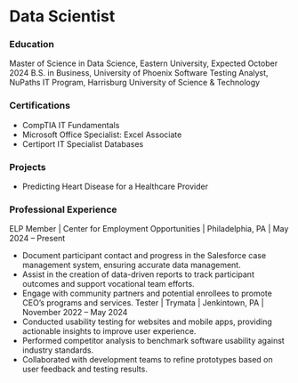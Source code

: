 # Data Scientist

### Education
Master of Science in Data Science, Eastern University, Expected October 2024
B.S. in Business, University of Phoenix
Software Testing Analyst, NuPaths IT Program, Harrisburg University of Science & Technology

### Certifications
- CompTIA IT Fundamentals
- Microsoft Office Specialist: Excel Associate
- Certiport IT Specialist Databases

### Projects
- Predicting Heart Disease for a Healthcare Provider

### Professional Experience
ELP Member | Center for Employment Opportunities | Philadelphia, PA | May 2024 – Present
- Document participant contact and progress in the Salesforce case management system, ensuring accurate data management.
-	Assist in the creation of data-driven reports to track participant outcomes and support vocational team efforts.
-	Engage with community partners and potential enrollees to promote CEO’s programs and services.
Tester | Trymata | Jenkintown, PA | November 2022 – May 2024
-	Conducted usability testing for websites and mobile apps, providing actionable insights to improve user experience.
-	Performed competitor analysis to benchmark software usability against industry standards.
-	Collaborated with development teams to refine prototypes based on user feedback and testing results.

